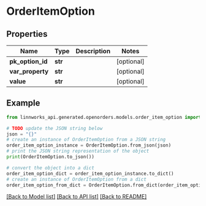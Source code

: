 # OrderItemOption


## Properties

Name | Type | Description | Notes
------------ | ------------- | ------------- | -------------
**pk_option_id** | **str** |  | [optional] 
**var_property** | **str** |  | [optional] 
**value** | **str** |  | [optional] 

## Example

```python
from linnworks_api.generated.openorders.models.order_item_option import OrderItemOption

# TODO update the JSON string below
json = "{}"
# create an instance of OrderItemOption from a JSON string
order_item_option_instance = OrderItemOption.from_json(json)
# print the JSON string representation of the object
print(OrderItemOption.to_json())

# convert the object into a dict
order_item_option_dict = order_item_option_instance.to_dict()
# create an instance of OrderItemOption from a dict
order_item_option_from_dict = OrderItemOption.from_dict(order_item_option_dict)
```
[[Back to Model list]](../README.md#documentation-for-models) [[Back to API list]](../README.md#documentation-for-api-endpoints) [[Back to README]](../README.md)


